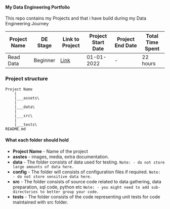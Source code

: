 #### My Data Engineering Portfolio

This repo contains my Projects and that i have build during my Data Engineering Journey 


| Project Name   | DE Stage   | Link to Project   | Project Start Date | Project End Date | Total Time Spent |
| ------------- |:-----------:| ---- |---| ---|---|
| Read Data      | Beginner | [Link](https://github.com/InsightByte/DE-Prep/tree/main/Projects/Beginner/Project-Sample) | 01-01-2022 | - | 22 hours|





### Project structure 

```
Project Name
    |
    |___assets\
    |
    |___data\
    |
    |___src\
    |
    |___tests\
README.md
```

#### What each folder should hold
- **Project Name** -  Name of the project
- **asstes** - images, media, extra documentation.
- **data** - The folder consists of data used for testing.
     `Note: - do not store large amounts of data here.`
- **config** - The folder will consists of configuration files if required.
     `Note: - do not store sensitive data here.`
- **src** - The folder consists of source code related to data gathering, data preparation, sql code, python etc
     `Note: - you might need to add sub-directories to better group your code.`
- **tests** - The folder consists of the code representing unit tests for code maintained with src folder.
